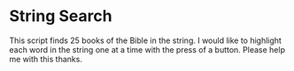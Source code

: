 # String Search
This script finds 25 books of the Bible in the string. I would like to highlight
each word in the string one at a time with the press of a button. Please help me
with this thanks.
